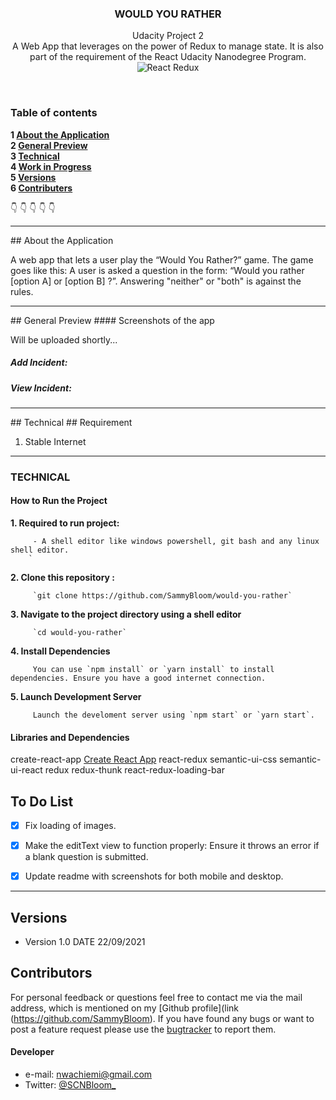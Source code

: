 <p align="center">
  <h3 align="center">WOULD YOU RATHER</h3>
  
  <p align="center">
    Udacity Project 2<br>
   A Web App that leverages on the power of Redux to manage state. It is also part of the requirement of the React Udacity Nanodegree Program.
    <br>
      <img src="https://badges.aleen42.com/src/redux.svg" alt="React Redux">
    <br>
    </p>

<br>

### Table of contents

**1 [About the Application](#about-the-app)**<br>
**2 [General Preview](#general-preview)**<br>
**3 [Technical](#technical)**<br>
**4 [Work in Progress](#work-in-progress)**<br>
**5 [Versions](#versions)**<br>
**6 [Contributers](#contributers)**<br>

:point_down: :point_down: :point_down: :point_down: :point_down:


<hr>
## About the Application

A web app that lets a user play the “Would You Rather?” game. The game goes like this: A user is asked a question in the form: “Would you rather [option A] or [option B] ?”. Answering "neither" or "both" is against the rules.

<hr>
## General Preview
#### Screenshots of the app

Will be uploaded shortly...

##### Add Incident:


##### View Incident:



<hr>
## Technical
## Requirement

1. Stable Internet

<hr>

### TECHNICAL

#### How to Run the Project

**1. Required to run project:**
       
         - A shell editor like windows powershell, git bash and any linux shell editor.
        `

**2. Clone this repository :**
 
         `git clone https://github.com/SammyBloom/would-you-rather`
         
**3. Navigate to the project directory using a shell editor**

         `cd would-you-rather`

**4. Install Dependencies**

         You can use `npm install` or `yarn install` to install dependencies. Ensure you have a good internet connection.

**5. Launch Development Server**

         Launch the develoment server using `npm start` or `yarn start`.


#### Libraries and Dependencies
create-react-app [Create React App](https://github.com/facebook/create-react-app)
react-redux
semantic-ui-css
semantic-ui-react
redux
redux-thunk
react-redux-loading-bar

## To Do List

- [x] Fix loading of images. 
- [x] Make the editText view to function properly: Ensure it throws an error if a blank question is submitted.
- [x] Update readme with screenshots for both mobile and desktop.


<hr>


## Versions 
* Version 1.0  DATE 22/09/2021


## Contributors
For personal feedback or questions feel free to contact me via the mail address, which is mentioned on my [Github profile](link (https://github.com/SammyBloom). If you have found any bugs or want to post a feature request please use the [bugtracker](https://github.com/SammyBloom/would-you-rather/issues) to report them.


#### Developer
* e-mail: nwachiemi@gmail.com
* Twitter: [@SCNBloom_](https://twitter.com/SCNBloom "SCNBloom")

